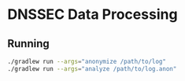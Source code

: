 # DNSSEC Data Processing

## Running 

```bash
./gradlew run --args="anonymize /path/to/log"
./gradlew run --args="analyze /path/to/log.anon"
```
